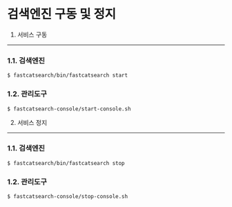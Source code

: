 검색엔진 구동 및 정지
==============

<span></span>
1. 서비스 구동
------------
### 1.1. 검색엔진
```
$ fastcatsearch/bin/fastcatsearch start
```

### 1.2. 관리도구
```
$ fastcatsearch-console/start-console.sh
```

2. 서비스 정지
------------

### 1.1. 검색엔진
```
$ fastcatsearch/bin/fastcatsearch stop
```

### 1.2. 관리도구
```
$ fastcatsearch-console/stop-console.sh
```




